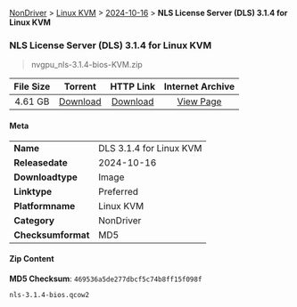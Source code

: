 
[NonDriver](/README.md)  >  [Linux KVM](/index/NonDriver/Linux_KVM.md)  >  [2024-10-16](/index/NonDriver/Linux_KVM/2024-10-16.md)  >  **NLS License Server (DLS) 3.1.4 for Linux KVM**


###    NLS License Server (DLS) 3.1.4 for Linux KVM

> nvgpu_nls-3.1.4-bios-KVM.zip   


| **File Size** | **Torrent**  | **HTTP Link** | **Internet Archive** |
|:-------------:|:------------:|:-------------:|:--------------------:|
| 4.61 GB |  [Download](https://archive.org/download/nvgpu_nls-3.1.4-bios-KVM.zip/nvgpu_nls-3.1.4-bios-KVM.zip_archive.torrent)       | [Download](https://archive.org/compress/nvgpu_nls-3.1.4-bios-KVM.zip) | [View Page](https://archive.org/details/nvgpu_nls-3.1.4-bios-KVM.zip)       |

#### Meta

<table>
<tr><td><strong>Name</strong></td><td>DLS 3.1.4 for Linux KVM</td></tr>
<tr><td><strong>Releasedate</strong></td><td>2024-10-16</td></tr>
<tr><td><strong>Downloadtype</strong></td><td>Image</td></tr>
<tr><td><strong>Linktype</strong></td><td>Preferred</td></tr>
<tr><td><strong>Platformname</strong></td><td>Linux KVM</td></tr>
<tr><td><strong>Category</strong></td><td>NonDriver</td></tr>
<tr><td><strong>Checksumformat</strong></td><td>MD5</td></tr>
</table>

#### Zip Content

**MD5 Checksum**: `469536a5de277dbcf5c74b8ff15f098f`

```text
nls-3.1.4-bios.qcow2
```
